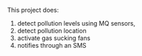 This project does:
1. detect pollution levels using MQ sensors,
2. detect pollution location
3. activate gas sucking fans
4. notifies through an SMS